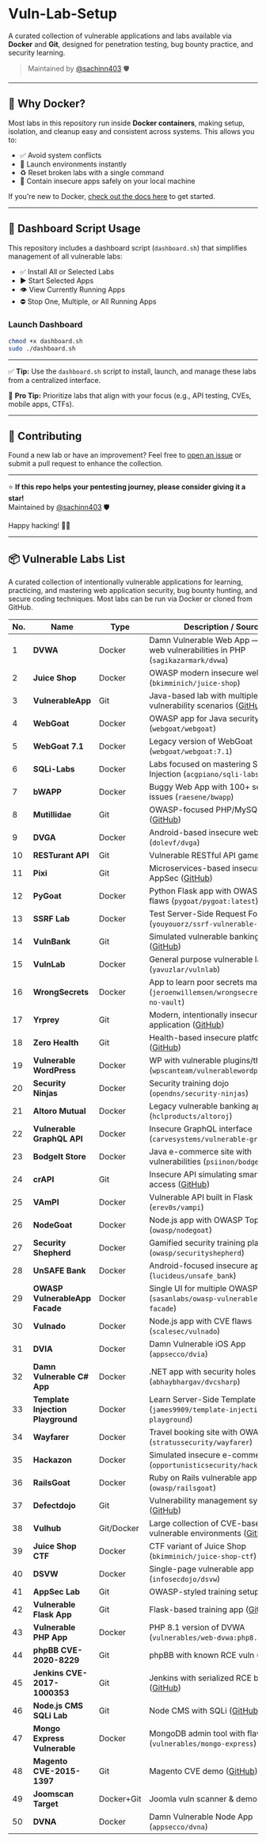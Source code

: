 # Vuln-Lab-Setup

A curated collection of vulnerable applications and labs available via **Docker** and **Git**, designed for penetration testing, bug bounty practice, and security learning.

> Maintained by [@sachinn403](https://github.com/sachinn403) 🛡️

---

## 🐳 Why Docker?

Most labs in this repository run inside **Docker containers**, making setup, isolation, and cleanup easy and consistent across systems. This allows you to:

- ✅ Avoid system conflicts
- 🚀 Launch environments instantly
- ♻️ Reset broken labs with a single command
- 🔐 Contain insecure apps safely on your local machine

If you're new to Docker, [check out the docs here](https://docs.docker.com/get-docker/) to get started.

---

## 🧠 Dashboard Script Usage

This repository includes a dashboard script (`dashboard.sh`) that simplifies management of all vulnerable labs:

* ✅ Install All or Selected Labs
* ▶️ Start Selected Apps
* 👁️ View Currently Running Apps
* ⛔ Stop One, Multiple, or All Running Apps

### Launch Dashboard

```bash
chmod +x dashboard.sh
sudo ./dashboard.sh
```

---

✅ **Tip:** Use the `dashboard.sh` script to install, launch, and manage these labs from a centralized interface.

🧐 **Pro Tip:** Prioritize labs that align with your focus (e.g., API testing, CVEs, mobile apps, CTFs).

---

## 🧩 Contributing

Found a new lab or have an improvement? Feel free to [open an issue](https://github.com/sachinn403/Vuln-Lab-Setup/issues) or submit a pull request to enhance the collection.

---

⭐ **If this repo helps your pentesting journey, please consider giving it a star!**  
Maintained by [@sachinn403](https://github.com/sachinn403) 🛡️

Happy hacking! 🧑‍💻

---


## 📦 Vulnerable Labs List

A curated collection of intentionally vulnerable applications for learning, practicing, and mastering web application security, bug bounty hunting, and secure coding techniques. Most labs can be run via Docker or cloned from GitHub.

| No. | Name                              | Type       | Description / Source                                                                                            |
| --- | --------------------------------- | ---------- | --------------------------------------------------------------------------------------------------------------- |
| 1   | **DVWA**                          | Docker     | Damn Vulnerable Web App — classic web vulnerabilities in PHP (`sagikazarmark/dvwa`)                             |
| 2   | **Juice Shop**                    | Docker     | OWASP modern insecure web app (`bkimminich/juice-shop`)                                                         |
| 3   | **VulnerableApp**                 | Git        | Java-based lab with multiple vulnerability scenarios ([GitHub](https://github.com/SasanLabs/VulnerableApp.git)) |
| 4   | **WebGoat**                       | Docker     | OWASP app for Java security training (`webgoat/webgoat`)                                                        |
| 5   | **WebGoat 7.1**                   | Docker     | Legacy version of WebGoat (`webgoat/webgoat:7.1`)                                                               |
| 6   | **SQLi-Labs**                     | Docker     | Labs focused on mastering SQL Injection (`acgpiano/sqli-labs`)                                                  |
| 7   | **bWAPP**                         | Docker     | Buggy Web App with 100+ security issues (`raesene/bwapp`)                                                       |
| 8   | **Mutillidae**                    | Git        | OWASP-focused PHP/MySQL app ([GitHub](https://github.com/webpwnized/mutillidae-docker.git))                     |
| 9   | **DVGA**                          | Docker     | Android-based insecure web app (`dolevf/dvga`)                                                                  |
| 10  | **RESTurant API**                 | Git        | Vulnerable RESTful API game ([GitHub](https://github.com/theowni/Damn-Vulnerable-RESTaurant-API-Game.git))      |
| 11  | **Pixi**                          | Git        | Microservices-based insecure app for AppSec ([GitHub](https://github.com/DevSlop/Pixi.git))                     |
| 12  | **PyGoat**                        | Docker     | Python Flask app with OWASP Top 10 flaws (`pygoat/pygoat:latest`)                                               |
| 13  | **SSRF Lab**                      | Docker     | Test Server-Side Request Forgery (`youyouorz/ssrf-vulnerable-lab`)                                              |
| 14  | **VulnBank**                      | Git        | Simulated vulnerable banking system ([GitHub](https://github.com/Commando-X/vuln-bank.git))                     |
| 15  | **VulnLab**                       | Docker     | General purpose vulnerable lab (`yavuzlar/vulnlab`)                                                             |
| 16  | **WrongSecrets**                  | Docker     | App to learn poor secrets management (`jeroenwillemsen/wrongsecrets:latest-no-vault`)                           |
| 17  | **Yrprey**                        | Git        | Modern, intentionally insecure application ([GitHub](https://github.com/yrprey/yrprey-application.git))         |
| 18  | **Zero Health**                   | Git        | Health-based insecure platform ([GitHub](https://github.com/aligorithm/zero-health.git))                        |
| 19  | **Vulnerable WordPress**          | Docker     | WP with vulnerable plugins/themes (`wpscanteam/vulnerablewordpress`)                                            |
| 20  | **Security Ninjas**               | Docker     | Security training dojo (`opendns/security-ninjas`)                                                              |
| 21  | **Altoro Mutual**                 | Docker     | Legacy vulnerable banking app (`hclproducts/altoroj`)                                                           |
| 22  | **Vulnerable GraphQL API**        | Docker     | Insecure GraphQL interface (`carvesystems/vulnerable-graphql-api`)                                              |
| 23  | **BodgeIt Store**                 | Docker     | Java e-commerce site with vulnerabilities (`psiinon/bodgeit`)                                                   |
| 24  | **crAPI**                         | Git        | Insecure API simulating smart vehicle access ([GitHub](https://github.com/OWASP/crAPI.git))                     |
| 25  | **VAmPI**                         | Docker     | Vulnerable API built in Flask (`erev0s/vampi`)                                                                  |
| 26  | **NodeGoat**                      | Docker     | Node.js app with OWASP Top 10 (`owasp/nodegoat`)                                                                |
| 27  | **Security Shepherd**             | Docker     | Gamified security training platform (`owasp/securityshepherd`)                                                  |
| 28  | **UnSAFE Bank**                   | Docker     | Android-focused insecure app (`lucideus/unsafe_bank`)                                                           |
| 29  | **OWASP VulnerableApp Facade**    | Docker     | Single UI for multiple OWASP labs (`sasanlabs/owasp-vulnerableapp-facade`)                                      |
| 30  | **Vulnado**                       | Docker     | Node.js app with CVE flaws (`scalesec/vulnado`)                                                                 |
| 31  | **DVIA**                          | Docker     | Damn Vulnerable iOS App (`appsecco/dvia`)                                                                       |
| 32  | **Damn Vulnerable C# App**        | Docker     | .NET app with security holes (`abhaybhargav/dvcsharp`)                                                          |
| 33  | **Template Injection Playground** | Docker     | Learn Server-Side Template Injection (`james9909/template-injection-playground`)                                |
| 34  | **Wayfarer**                      | Docker     | Travel booking site with OWASP bugs (`stratussecurity/wayfarer`)                                                |
| 35  | **Hackazon**                      | Docker     | Simulated insecure e-commerce store (`opportunisticsecurity/hackazon`)                                          |
| 36  | **RailsGoat**                     | Docker     | Ruby on Rails vulnerable app (`owasp/railsgoat`)                                                                |
| 37  | **Defectdojo**                    | Git        | Vulnerability management system ([GitHub](https://github.com/DefectDojo/django-DefectDojo))                     |
| 38  | **Vulhub**                        | Git/Docker | Large collection of CVE-based vulnerable environments ([GitHub](https://github.com/vulhub/vulhub))              |
| 39  | **Juice Shop CTF**                | Docker     | CTF variant of Juice Shop (`bkimminich/juice-shop-ctf`)                                                         |
| 40  | **DSVW**                          | Docker     | Single-page vulnerable app (`infosecdojo/dsvw`)                                                                 |
| 41  | **AppSec Lab**                    | Git        | OWASP-styled training setup ([GitHub](https://github.com/SecurityBreachIO/AppSec-Lab))                          |
| 42  | **Vulnerable Flask App**          | Git        | Flask-based training app ([GitHub](https://github.com/Brum3ns/Vulnerable-Flask-App))                            |
| 43  | **Vulnerable PHP App**            | Docker     | PHP 8.1 version of DVWA (`vulnerables/web-dvwa:php8.1`)                                                         |
| 44  | **phpBB CVE-2020-8229**           | Git        | phpBB with known RCE vuln ([GitHub](https://github.com/vulhub/phpbb-CVE-2020-8229))                             |
| 45  | **Jenkins CVE-2017-1000353**      | Git        | Jenkins with serialized RCE bug ([GitHub](https://github.com/vulhub/jenkins-CVE-2017-1000353))                  |
| 46  | **Node.js CMS SQLi Lab**          | Git        | Node CMS with SQLi ([GitHub](https://github.com/vulhub/node-cms-sqli-lab))                                      |
| 47  | **Mongo Express Vulnerable**      | Docker     | MongoDB admin tool with flaws (`vulnerables/mongo-express`)                                                     |
| 48  | **Magento CVE-2015-1397**         | Git        | Magento CVE demo ([GitHub](https://github.com/vulhub/magento-CVE-2015-1397))                                    |
| 49  | **Joomscan Target**               | Docker+Git | Joomla vuln scanner & demo ([GitHub](https://github.com/OWASP/joomscan))                                        |
| 50  | **DVNA**                          | Docker     | Damn Vulnerable Node App (`appsecco/dvna`)                                                                      |




